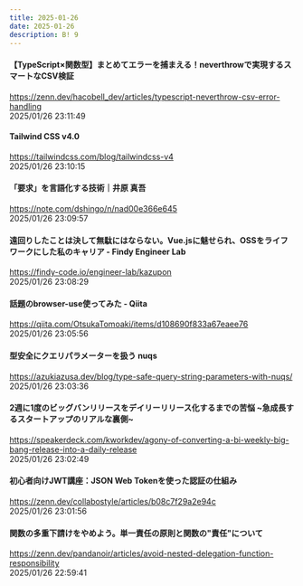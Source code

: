 ```yaml
---
title: 2025-01-26
date: 2025-01-26
description: B! 9
---
```


#### 【TypeScript×関数型】まとめてエラーを捕まえる！neverthrowで実現するスマートなCSV検証
https://zenn.dev/hacobell_dev/articles/typescript-neverthrow-csv-error-handling<br>
2025/01/26 23:11:49<br>


#### Tailwind CSS v4.0
https://tailwindcss.com/blog/tailwindcss-v4<br>
2025/01/26 23:10:15<br>


#### 「要求」を言語化する技術｜井原 真吾
https://note.com/dshingo/n/nad00e366e645<br>
2025/01/26 23:09:57<br>


#### 遠回りしたことは決して無駄にはならない。Vue.jsに魅せられ、OSSをライフワークにした私のキャリア - Findy Engineer Lab
https://findy-code.io/engineer-lab/kazupon<br>
2025/01/26 23:08:29<br>


#### 話題のbrowser-use使ってみた - Qiita
https://qiita.com/OtsukaTomoaki/items/d108690f833a67eaee76<br>
2025/01/26 23:05:56<br>


#### 型安全にクエリパラメーターを扱う nuqs
https://azukiazusa.dev/blog/type-safe-query-string-parameters-with-nuqs/<br>
2025/01/26 23:03:36<br>


#### 2週に1度のビッグバンリリースをデイリーリリース化するまでの苦悩 ~急成長するスタートアップのリアルな裏側~
https://speakerdeck.com/kworkdev/agony-of-converting-a-bi-weekly-big-bang-release-into-a-daily-release<br>
2025/01/26 23:02:49<br>


#### 初心者向けJWT講座：JSON Web Tokenを使った認証の仕組み
https://zenn.dev/collabostyle/articles/b08c7f29a2e94c<br>
2025/01/26 23:01:56<br>


#### 関数の多重下請けをやめよう。単一責任の原則と関数の"責任"について
https://zenn.dev/pandanoir/articles/avoid-nested-delegation-function-responsibility<br>
2025/01/26 22:59:41<br>


